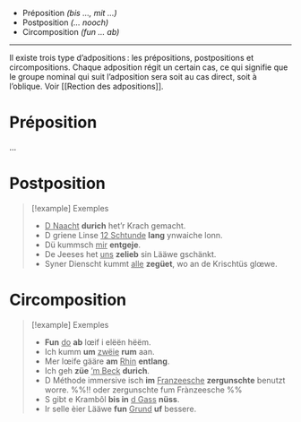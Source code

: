 - Préposition *(bis …, mit …)*
- Postposition *(… nooch)*
- Circomposition *(fun … ab)*
---
Il existe trois type d’adpositions : les prépositions, postpositions et circompositions. Chaque adposition régit un certain cas, ce qui signifie que le groupe nominal qui suit l’adposition sera soit au cas direct, soit à l’oblique. Voir [[Rection des adpositions]].
# Préposition
…
# Postposition

> [!example] Exemples
> - <u>D Naacht</u> **durich** het’r Krach gemacht.
> - D griene Linse <u>12 Schtunde</u> **lang** ynwaiche lonn.
> - Dü kummsch <u>mir</u> **entgeje**.
> - De Jeeses het <u>uns</u> **zelieb** sin Lääwe gschänkt.
> - Syner Dienscht kummt <u>alle</u> **zegüet**, wo an de Krischtüs glœwe.

# Circomposition

> [!example] Exemples
> - **Fun** <u>do</u> **ab** lœif i elëën hëëm.
> - Ich kumm **um** <u>zwëie</u> **rum** aan.
> - Mer lœife gääre **am** <u>Rhin</u> **entlang**.
> - Ich geh **züe** <u>’m Beck</u> **durich**.
> - D Méthode immersive isch **im** <u>Franzeesche</u> **zergunschte** benutzt worre. %%!! oder zergunschte fum Frànzeesche %%
> - S gibt e Krambôl **bis in** <u>d Gass</u> **nüss**.
> - Ir selle èier Lääwe **fun** <u>Grund</u> **uf** bessere.